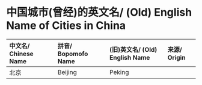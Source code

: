 # 中国城市(曾经)的英文名/ (Old) English Name of Cities in China

| 中文名/ Chinese Name | 拼音/ Bopomofo Name | (旧)英文名/ (Old) English Name | 来源/ Origin |
| :------------------ | :------------------ | :------------------------- | :---------- |
| 北京 | Beijing | Peking |
